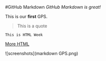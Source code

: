 #GitHub Markdown
*GitHub Markdown is great!*

This is our **first** GPS.


>This is a quote



    This is HTML Week
[More HTML](https://www.w3schools.com/html/html_examples.asp)



![screenshots](markdown GPS.png)

